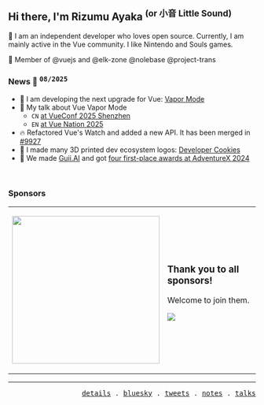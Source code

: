 ## Hi there, I'm Rizumu Ayaka <sup>(or 小音 Little Sound)</sup>

👋 I am an independent developer who loves open source. Currently, I am mainly active in the Vue community. I like Nintendo and Souls games.

🌟 Member of @vuejs and @elk-zone @nolebase @project-trans

### News 📰 <sup title="updated on this month"><samp>08/2025</samp></sup>

- 💨 I am developing the next upgrade for Vue: [Vapor Mode](https://www.vuemastery.com/blog/the-future-of-vue-vapor-mode/#why-vapor-mode)
- 🎤 My talk about Vue Vapor Mode
  - `CN` [at VueConf 2025 Shenzhen](https://github.com/LittleSound/talks/tree/main/2025-07-12)
  - `EN` [at Vue Nation 2025](https://github.com/LittleSound/talks/tree/main/2025-01-30)
- 🔥 Refactored Vue's Watch and added a new API. It has been merged in [#9927](https://github.com/vuejs/core/pull/9927)
- 🍪 I made many 3D printed dev ecosystem logos: [Developer Cookies](https://x.com/search?q=from:OikawaRizumu%20%E5%B0%8F%E9%A5%BC%E5%B9%B2&src=typed_query&f=live)
- 🥇 We made [Guii.AI](https://guii.ai) and got [four first-place awards at AdventureX 2024](https://x.com/OikawaRizumu/status/1814225750230528109)

<br />

### Sponsors

<table>
  <tr>
    <td>
      <p align="left">
        <a href="https://github.com/sponsors/LittleSound">
          <img src="https://cdn.jsdelivr.net/gh/littlesound/sponsors/sponsors.circles.svg" height="300px" />
        </a>
      </p>
    </td>
    <td>
      <h3>
        Thank you to all sponsors!
      </h3>
      <p align="left">
        Welcome to join them.
      </p>
      <p align="left"><a href="https://github.com/sponsors/LittleSound"><img src="https://img.shields.io/static/v1?label=Sponsor&message=%E2%9D%A4&logo=GitHub&color=%23fe8e86&style=for-the-badge" /></a></p>
    </td>
  </tr>
</table>

---
<p align="right">
  <samp>
    <a href="https://bento.me/rizumu" target="_blank">details</a> .
    <a href="https://bsky.app/profile/rzmu.bsky.social" target="_blank">bluesky</a> .
    <a href="https://twitter.com/OikawaRizumu" target="_blank">tweets</a> .
    <a href="https://nolebase.ayaka.io/" target="_blank">notes</a> .
    <a href="https://github.com/LittleSound/talks/#readme" target="_blank">talks</a>
  </samp>
</p>
